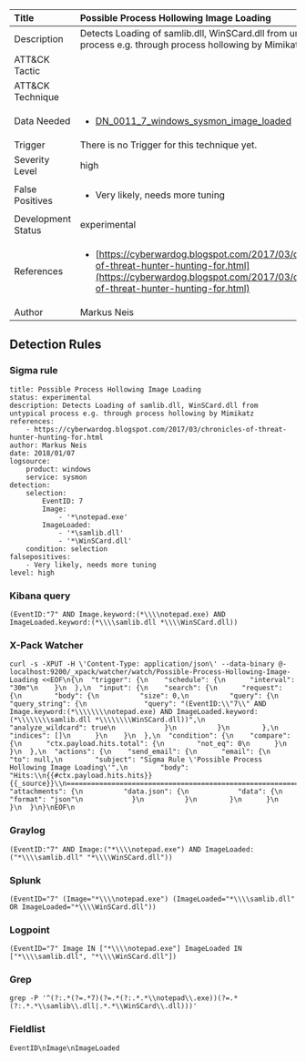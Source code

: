 | Title                | Possible Process Hollowing Image Loading                                                                                                                                                 |
|:---------------------|:------------------------------------------------------------------------------------------------------------------------------------------------------------|
| Description          | Detects Loading of samlib.dll, WinSCard.dll from untypical process e.g. through process hollowing by Mimikatz                                                                                                                                           |
| ATT&amp;CK Tactic    | <ul></ul>  |
| ATT&amp;CK Technique | <ul></ul>                             |
| Data Needed          | <ul><li>[DN_0011_7_windows_sysmon_image_loaded](../Data_Needed/DN_0011_7_windows_sysmon_image_loaded.md)</li></ul>                                                         |
| Trigger              |  There is no Trigger for this technique yet.  |
| Severity Level       | high                                                                                                                                                 |
| False Positives      | <ul><li>Very likely, needs more tuning</li></ul>                                                                  |
| Development Status   | experimental                                                                                                                                                |
| References           | <ul><li>[https://cyberwardog.blogspot.com/2017/03/chronicles-of-threat-hunter-hunting-for.html](https://cyberwardog.blogspot.com/2017/03/chronicles-of-threat-hunter-hunting-for.html)</li></ul>                                                          |
| Author               | Markus Neis                                                                                                                                                |


## Detection Rules

### Sigma rule

```
title: Possible Process Hollowing Image Loading 
status: experimental
description: Detects Loading of samlib.dll, WinSCard.dll from untypical process e.g. through process hollowing by Mimikatz
references:
    - https://cyberwardog.blogspot.com/2017/03/chronicles-of-threat-hunter-hunting-for.html
author: Markus Neis
date: 2018/01/07
logsource:
    product: windows
    service: sysmon
detection:
    selection:
        EventID: 7
        Image:
            - '*\notepad.exe'
        ImageLoaded:
            - '*\samlib.dll'
            - '*\WinSCard.dll'
    condition: selection
falsepositives:
    - Very likely, needs more tuning
level: high

```





### Kibana query

```
(EventID:"7" AND Image.keyword:(*\\\\notepad.exe) AND ImageLoaded.keyword:(*\\\\samlib.dll *\\\\WinSCard.dll))
```





### X-Pack Watcher

```
curl -s -XPUT -H \'Content-Type: application/json\' --data-binary @- localhost:9200/_xpack/watcher/watch/Possible-Process-Hollowing-Image-Loading <<EOF\n{\n  "trigger": {\n    "schedule": {\n      "interval": "30m"\n    }\n  },\n  "input": {\n    "search": {\n      "request": {\n        "body": {\n          "size": 0,\n          "query": {\n            "query_string": {\n              "query": "(EventID:\\"7\\" AND Image.keyword:(*\\\\\\\\notepad.exe) AND ImageLoaded.keyword:(*\\\\\\\\samlib.dll *\\\\\\\\WinSCard.dll))",\n              "analyze_wildcard": true\n            }\n          }\n        },\n        "indices": []\n      }\n    }\n  },\n  "condition": {\n    "compare": {\n      "ctx.payload.hits.total": {\n        "not_eq": 0\n      }\n    }\n  },\n  "actions": {\n    "send_email": {\n      "email": {\n        "to": null,\n        "subject": "Sigma Rule \'Possible Process Hollowing Image Loading\'",\n        "body": "Hits:\\n{{#ctx.payload.hits.hits}}{{_source}}\\n================================================================================\\n{{/ctx.payload.hits.hits}}",\n        "attachments": {\n          "data.json": {\n            "data": {\n              "format": "json"\n            }\n          }\n        }\n      }\n    }\n  }\n}\nEOF\n
```





### Graylog

```
(EventID:"7" AND Image:("*\\\\notepad.exe") AND ImageLoaded:("*\\\\samlib.dll" "*\\\\WinSCard.dll"))
```





### Splunk

```
(EventID="7" (Image="*\\\\notepad.exe") (ImageLoaded="*\\\\samlib.dll" OR ImageLoaded="*\\\\WinSCard.dll"))
```





### Logpoint

```
(EventID="7" Image IN ["*\\\\notepad.exe"] ImageLoaded IN ["*\\\\samlib.dll", "*\\\\WinSCard.dll"])
```





### Grep

```
grep -P '^(?:.*(?=.*7)(?=.*(?:.*.*\\notepad\\.exe))(?=.*(?:.*.*\\samlib\\.dll|.*.*\\WinSCard\\.dll)))'
```





### Fieldlist

```
EventID\nImage\nImageLoaded
```

